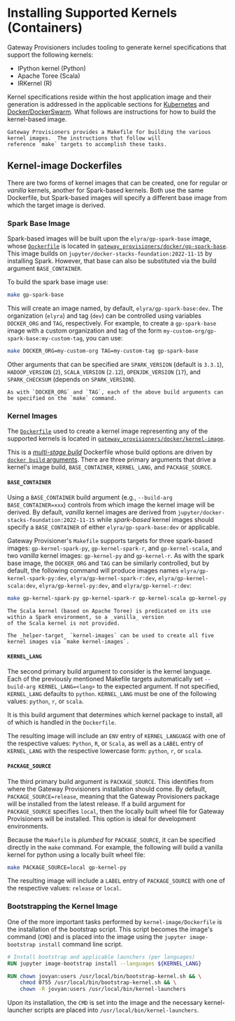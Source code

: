 # Installing Supported Kernels (Containers)

Gateway Provisioners includes tooling to generate kernel specifications that support the following kernels:

- IPython kernel (Python)
- Apache Toree (Scala)
- IRKernel (R)

Kernel specifications reside within the host application image and their generation is addressed in the applicable
sections for [Kubernetes](deploy-kubernetes.md) and [Docker/DockerSwarm](deploy-docker.md).  What follows are
instructions for how to build the kernel-based image.

```{tip}
Gateway Provisioners provides a Makefile for building the various kernel images.  The instructions that follow will
reference `make` targets to accomplish these tasks.
```

## Kernel-image Dockerfiles

There are two forms of kernel images that can be created, one for regular or _vanilla_ kernels, another
for Spark-based kernels.  Both use the same Dockerfile, but Spark-based images will specify a different base image
from which the target image is derived.

### Spark Base Image

Spark-based images will be built upon the `elyra/gp-spark-base` image, whose
[`Dockerfile`](https://github.com/gateway-experiments/gateway_provisioners/tree/main/gateway_provisioners/docker/gp-spark-base/Dockerfile) is located in
[`gateway_provisioners/docker/gp-spark-base`](https://github.com/gateway-experiments/gateway_provisioners/tree/main/gateway_provisioners/docker/gp-spark-base).
This image builds on `jupyter/docker-stacks-foundation:2022-11-15` by installing Spark.  However, that base can also be
substituted via the build argument `BASE_CONTAINER`.

To build the spark base image use:

```bash
make gp-spark-base
```

This will create an image named, by default, `elyra/gp-spark-base:dev`.  The organization (`elyra`) and tag (`dev`) can
be controlled using variables `DOCKER_ORG` and `TAG`, respectively.  For example, to create a `gp-spark-base` image
with a custom organization and tag of the form `my-custom-org/gp-spark-base:my-custom-tag`, you can use:

```bash
make DOCKER_ORG=my-custom-org TAG=my-custom-tag gp-spark-base
```

Other arguments that can be specified are `SPARK_VERSION` (default is `3.3.1`), `HADOOP_VERSION` (`2`), `SCALA_VERSION`
(`2.12`), `OPENJDK_VERSION` (`17`), and `SPARK_CHECKSUM` (depends on `SPARK_VERSION`).

```{tip}
As with `DOCKER_ORG` and `TAG`, each of the above build arguments can be specified on the `make` command.
```

### Kernel Images

The [`Dockerfile`](https://github.com/gateway-experiments/gateway_provisioners/blob/main/gateway_provisioners/docker/kernel-image/Dockerfile)
used to create a kernel image representing any of the supported kernels is located in
[`gateway_provisioners/docker/kernel-image`](https://github.com/gateway-experiments/gateway_provisioners/tree/main/gateway_provisioners/docker/kernel-image).

This is a [_multi-stage build_](https://docs.docker.com/build/building/multi-stage/) Dockerfile whose build options are
driven by [`docker build` arguments](https://docs.docker.com/engine/reference/builder/#arg).  There are three primary
arguments that drive a kernel's image build, `BASE_CONTAINER`, `KERNEL_LANG`, and `PACKAGE_SOURCE`.

#### `BASE_CONTAINER`

Using a `BASE_CONTAINER` build argument (e.g., `--build-arg BASE_CONTAINER=xxx`) controls from which image the kernel
image will be derived.  By default, _vanilla_ kernel images are derived from `jupyter/docker-stacks-foundation:2022-11-15`
while _spark-based_ kernel images should specify a `BASE_CONTAINER` of either `elyra/gp-spark-base:dev` or applicable.

Gateway Provisioner's `Makefile` supports targets for three spark-based images: `gp-kernel-spark-py`,
`gp-kernel-spark-r`, and `gp-kernel-scala`, and two _vanilla_ kernel images: `gp-kernel-py` and `gp-kernel-r`.
As with the spark base image, the `DOCKER_ORG` and `TAG` can be similarly
controlled, but by default, the following command will produce images names `elyra/gp-kernel-spark-py:dev`,
`elyra/gp-kernel-spark-r:dev`, `elyra/gp-kernel-scala:dev`, `elyra/gp-kernel-py:dev`,
and `elyra/gp-kernel-r:dev`:

```bash
make gp-kernel-spark-py gp-kernel-spark-r gp-kernel-scala gp-kernel-py gp-kernel-r
```

```{attention}
The Scala kernel (based on Apache Toree) is predicated on its use within a Spark environment, so a _vanilla_ version
of the Scala kernel is not provided.
```

```{tip}
The _helper-target_ `kernel-images` can be used to create all five kernel images via `make kernel-images`.
```

#### `KERNEL_LANG`

The second primary build argument to consider is the kernel language. Each of the previously mentioned Makefile targets
automatically set `--build-arg KERNEL_LANG=<lang>` to the expected argument.  If not specified, `KERNEL_LANG` defaults
to `python`.  `KERNEL_LANG` must be one of the following values: `python`, `r`, or `scala`.

It is this build argument that determines which kernel package to install, all of which is handled in the `Dockerfile`.

The resulting image will include an `ENV` entry of `KERNEL_LANGUAGE` with one of the respective values: `Python`, `R`,
or `Scala`, as well as a `LABEL` entry of `KERNEL_LANG` with the respective lowercase form: `python`, `r`, or `scala`.

#### `PACKAGE_SOURCE`

The third primary build argument is `PACKAGE_SOURCE`.  This identifies from where the Gateway Provisioners installation
should come.  By default, `PACKAGE_SOURCE=release`, meaning that the Gateway Provisioners package will be installed
from the latest release.  If a build argument for `PACKAGE_SOURCE` specifies `local`, then the
locally built wheel file for Gateway Provisioners will be installed.  This option is ideal for development environments.

Because the `Makefile` is _plumbed_ for `PACKAGE_SOURCE`, it can be specified directly in the `make` command.  For example,
the following will build a vanilla kernel for python using a locally built wheel file:

```bash
make PACKAGE_SOURCE=local gp-kernel-py
```

The resulting image will include a `LABEL` entry of `PACKAGE_SOURCE` with one of the respective values: `release` or
`local`.

### Bootstrapping the Kernel Image

One of the more important tasks performed by `kernel-image/Dockerfile` is the installation of the bootstrap script.
This script becomes the image's command (`CMD`) and is placed into the image using the `jupyter image-bootstrap install`
command line script.

```dockerfile
# Install bootstrap and applicable launchers (per languages)
RUN jupyter image-bootstrap install --languages ${KERNEL_LANG}

RUN chown jovyan:users /usr/local/bin/bootstrap-kernel.sh && \
	chmod 0755 /usr/local/bin/bootstrap-kernel.sh && \
	chown -R jovyan:users /usr/local/bin/kernel-launchers
```

Upon its installation, the `CMD` is set into the image and the necessary kernel-launcher scripts are placed into
`/usr/local/bin/kernel-launchers`.

